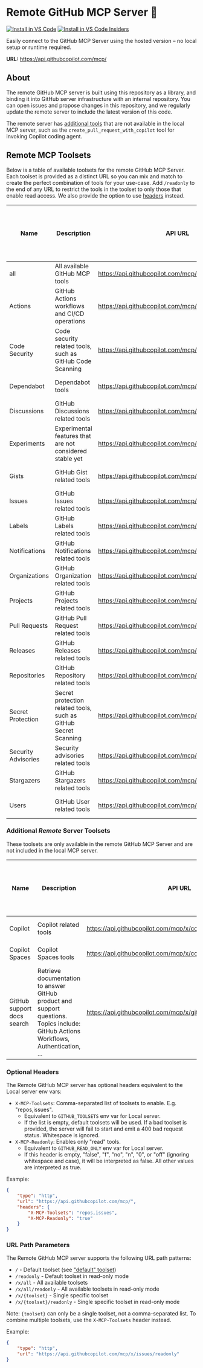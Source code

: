 # Remote GitHub MCP Server 🚀

[![Install in VS Code](https://img.shields.io/badge/VS_Code-Install_Server-0098FF?style=flat-square&logo=visualstudiocode&logoColor=white)](https://insiders.vscode.dev/redirect/mcp/install?name=github&config=%7B%22type%22%3A%20%22http%22%2C%22url%22%3A%20%22https%3A%2F%2Fapi.githubcopilot.com%2Fmcp%2F%22%7D) [![Install in VS Code Insiders](https://img.shields.io/badge/VS_Code_Insiders-Install_Server-24bfa5?style=flat-square&logo=visualstudiocode&logoColor=white)](https://insiders.vscode.dev/redirect/mcp/install?name=github&config=%7B%22type%22%3A%20%22http%22%2C%22url%22%3A%20%22https%3A%2F%2Fapi.githubcopilot.com%2Fmcp%2F%22%7D&quality=insiders)

Easily connect to the GitHub MCP Server using the hosted version – no local setup or runtime required.

**URL:** https://api.githubcopilot.com/mcp/

## About

The remote GitHub MCP server is built using this repository as a library, and binding it into GitHub server infrastructure with an internal repository. You can open issues and propose changes in this repository, and we regularly update the remote server to include the latest version of this code.

The remote server has [additional tools](#toolsets-only-available-in-the-remote-mcp-server) that are not available in the local MCP server, such as the `create_pull_request_with_copilot` tool for invoking Copilot coding agent.

## Remote MCP Toolsets

Below is a table of available toolsets for the remote GitHub MCP Server. Each toolset is provided as a distinct URL so you can mix and match to create the perfect combination of tools for your use-case. Add `/readonly` to the end of any URL to restrict the tools in the toolset to only those that enable read access. We also provide the option to use [headers](#headers) instead.

<!-- START AUTOMATED TOOLSETS -->
| Name           | Description                                      | API URL                                               | 1-Click Install (VS Code)                                                                                                                                                                                                 | Read-only Link                                                                                                 | 1-Click Read-only Install (VS Code)                                                                                                                                                                                                 |
|----------------|--------------------------------------------------|-------------------------------------------------------|----------------------------------------------------------------------------------------------------------------------------------------------------------------------------------------------------------------------------|---------------------------------------------------------------------------------------------------------------|-----------------------------------------------------------------------------------------------------------------------------------------------------------------------------------------------------------------------------|
| all            | All available GitHub MCP tools                    | https://api.githubcopilot.com/mcp/                    | [Install](https://insiders.vscode.dev/redirect/mcp/install?name=github&config=%7B%22type%22%3A%20%22http%22%2C%22url%22%3A%20%22https%3A%2F%2Fapi.githubcopilot.com%2Fmcp%2F%22%7D)                                      | [read-only](https://api.githubcopilot.com/mcp/readonly)                                                      | [Install read-only](https://insiders.vscode.dev/redirect/mcp/install?name=github&config=%7B%22type%22%3A%20%22http%22%2C%22url%22%3A%20%22https%3A%2F%2Fapi.githubcopilot.com%2Fmcp%2Freadonly%22%7D) |
| Actions        | GitHub Actions workflows and CI/CD operations    | https://api.githubcopilot.com/mcp/x/actions           | [Install](https://insiders.vscode.dev/redirect/mcp/install?name=gh-actions&config=%7B%22type%22%3A%20%22http%22%2C%22url%22%3A%20%22https%3A%2F%2Fapi.githubcopilot.com%2Fmcp%2Fx%2Factions%22%7D)                         | [read-only](https://api.githubcopilot.com/mcp/x/actions/readonly)                                              | [Install read-only](https://insiders.vscode.dev/redirect/mcp/install?name=gh-actions&config=%7B%22type%22%3A%20%22http%22%2C%22url%22%3A%20%22https%3A%2F%2Fapi.githubcopilot.com%2Fmcp%2Fx%2Factions%2Freadonly%22%7D)                                                                          |
| Code Security  | Code security related tools, such as GitHub Code Scanning | https://api.githubcopilot.com/mcp/x/code_security     | [Install](https://insiders.vscode.dev/redirect/mcp/install?name=gh-code_security&config=%7B%22type%22%3A%20%22http%22%2C%22url%22%3A%20%22https%3A%2F%2Fapi.githubcopilot.com%2Fmcp%2Fx%2Fcode_security%22%7D)             | [read-only](https://api.githubcopilot.com/mcp/x/code_security/readonly)                                        | [Install read-only](https://insiders.vscode.dev/redirect/mcp/install?name=gh-code_security&config=%7B%22type%22%3A%20%22http%22%2C%22url%22%3A%20%22https%3A%2F%2Fapi.githubcopilot.com%2Fmcp%2Fx%2Fcode_security%2Freadonly%22%7D)                                                              |
| Dependabot     | Dependabot tools                                 | https://api.githubcopilot.com/mcp/x/dependabot        | [Install](https://insiders.vscode.dev/redirect/mcp/install?name=gh-dependabot&config=%7B%22type%22%3A%20%22http%22%2C%22url%22%3A%20%22https%3A%2F%2Fapi.githubcopilot.com%2Fmcp%2Fx%2Fdependabot%22%7D)                   | [read-only](https://api.githubcopilot.com/mcp/x/dependabot/readonly)                                           | [Install read-only](https://insiders.vscode.dev/redirect/mcp/install?name=gh-dependabot&config=%7B%22type%22%3A%20%22http%22%2C%22url%22%3A%20%22https%3A%2F%2Fapi.githubcopilot.com%2Fmcp%2Fx%2Fdependabot%2Freadonly%22%7D)                                                                    |
| Discussions    | GitHub Discussions related tools                 | https://api.githubcopilot.com/mcp/x/discussions       | [Install](https://insiders.vscode.dev/redirect/mcp/install?name=gh-discussions&config=%7B%22type%22%3A%20%22http%22%2C%22url%22%3A%20%22https%3A%2F%2Fapi.githubcopilot.com%2Fmcp%2Fx%2Fdiscussions%22%7D)                 | [read-only](https://api.githubcopilot.com/mcp/x/discussions/readonly)                                          | [Install read-only](https://insiders.vscode.dev/redirect/mcp/install?name=gh-discussions&config=%7B%22type%22%3A%20%22http%22%2C%22url%22%3A%20%22https%3A%2F%2Fapi.githubcopilot.com%2Fmcp%2Fx%2Fdiscussions%2Freadonly%22%7D)                                                                  |
| Experiments    | Experimental features that are not considered stable yet | https://api.githubcopilot.com/mcp/x/experiments       | [Install](https://insiders.vscode.dev/redirect/mcp/install?name=gh-experiments&config=%7B%22type%22%3A%20%22http%22%2C%22url%22%3A%20%22https%3A%2F%2Fapi.githubcopilot.com%2Fmcp%2Fx%2Fexperiments%22%7D)                 | [read-only](https://api.githubcopilot.com/mcp/x/experiments/readonly)                                          | [Install read-only](https://insiders.vscode.dev/redirect/mcp/install?name=gh-experiments&config=%7B%22type%22%3A%20%22http%22%2C%22url%22%3A%20%22https%3A%2F%2Fapi.githubcopilot.com%2Fmcp%2Fx%2Fexperiments%2Freadonly%22%7D)                                                                  |
| Gists          | GitHub Gist related tools                        | https://api.githubcopilot.com/mcp/x/gists             | [Install](https://insiders.vscode.dev/redirect/mcp/install?name=gh-gists&config=%7B%22type%22%3A%20%22http%22%2C%22url%22%3A%20%22https%3A%2F%2Fapi.githubcopilot.com%2Fmcp%2Fx%2Fgists%22%7D)                             | [read-only](https://api.githubcopilot.com/mcp/x/gists/readonly)                                                | [Install read-only](https://insiders.vscode.dev/redirect/mcp/install?name=gh-gists&config=%7B%22type%22%3A%20%22http%22%2C%22url%22%3A%20%22https%3A%2F%2Fapi.githubcopilot.com%2Fmcp%2Fx%2Fgists%2Freadonly%22%7D)                                                                              |
| Issues         | GitHub Issues related tools                      | https://api.githubcopilot.com/mcp/x/issues            | [Install](https://insiders.vscode.dev/redirect/mcp/install?name=gh-issues&config=%7B%22type%22%3A%20%22http%22%2C%22url%22%3A%20%22https%3A%2F%2Fapi.githubcopilot.com%2Fmcp%2Fx%2Fissues%22%7D)                           | [read-only](https://api.githubcopilot.com/mcp/x/issues/readonly)                                               | [Install read-only](https://insiders.vscode.dev/redirect/mcp/install?name=gh-issues&config=%7B%22type%22%3A%20%22http%22%2C%22url%22%3A%20%22https%3A%2F%2Fapi.githubcopilot.com%2Fmcp%2Fx%2Fissues%2Freadonly%22%7D)                                                                            |
| Labels         | GitHub Labels related tools                      | https://api.githubcopilot.com/mcp/x/labels            | [Install](https://insiders.vscode.dev/redirect/mcp/install?name=gh-labels&config=%7B%22type%22%3A%20%22http%22%2C%22url%22%3A%20%22https%3A%2F%2Fapi.githubcopilot.com%2Fmcp%2Fx%2Flabels%22%7D)                           | [read-only](https://api.githubcopilot.com/mcp/x/labels/readonly)                                               | [Install read-only](https://insiders.vscode.dev/redirect/mcp/install?name=gh-labels&config=%7B%22type%22%3A%20%22http%22%2C%22url%22%3A%20%22https%3A%2F%2Fapi.githubcopilot.com%2Fmcp%2Fx%2Flabels%2Freadonly%22%7D)                                                                            |
| Notifications  | GitHub Notifications related tools               | https://api.githubcopilot.com/mcp/x/notifications     | [Install](https://insiders.vscode.dev/redirect/mcp/install?name=gh-notifications&config=%7B%22type%22%3A%20%22http%22%2C%22url%22%3A%20%22https%3A%2F%2Fapi.githubcopilot.com%2Fmcp%2Fx%2Fnotifications%22%7D)             | [read-only](https://api.githubcopilot.com/mcp/x/notifications/readonly)                                        | [Install read-only](https://insiders.vscode.dev/redirect/mcp/install?name=gh-notifications&config=%7B%22type%22%3A%20%22http%22%2C%22url%22%3A%20%22https%3A%2F%2Fapi.githubcopilot.com%2Fmcp%2Fx%2Fnotifications%2Freadonly%22%7D)                                                              |
| Organizations  | GitHub Organization related tools                | https://api.githubcopilot.com/mcp/x/orgs              | [Install](https://insiders.vscode.dev/redirect/mcp/install?name=gh-orgs&config=%7B%22type%22%3A%20%22http%22%2C%22url%22%3A%20%22https%3A%2F%2Fapi.githubcopilot.com%2Fmcp%2Fx%2Forgs%22%7D)                               | [read-only](https://api.githubcopilot.com/mcp/x/orgs/readonly)                                                 | [Install read-only](https://insiders.vscode.dev/redirect/mcp/install?name=gh-orgs&config=%7B%22type%22%3A%20%22http%22%2C%22url%22%3A%20%22https%3A%2F%2Fapi.githubcopilot.com%2Fmcp%2Fx%2Forgs%2Freadonly%22%7D)                                                                                |
| Projects       | GitHub Projects related tools                    | https://api.githubcopilot.com/mcp/x/projects          | [Install](https://insiders.vscode.dev/redirect/mcp/install?name=gh-projects&config=%7B%22type%22%3A%20%22http%22%2C%22url%22%3A%20%22https%3A%2F%2Fapi.githubcopilot.com%2Fmcp%2Fx%2Fprojects%22%7D)                       | [read-only](https://api.githubcopilot.com/mcp/x/projects/readonly)                                             | [Install read-only](https://insiders.vscode.dev/redirect/mcp/install?name=gh-projects&config=%7B%22type%22%3A%20%22http%22%2C%22url%22%3A%20%22https%3A%2F%2Fapi.githubcopilot.com%2Fmcp%2Fx%2Fprojects%2Freadonly%22%7D)                                                                        |
| Pull Requests  | GitHub Pull Request related tools                | https://api.githubcopilot.com/mcp/x/pull_requests     | [Install](https://insiders.vscode.dev/redirect/mcp/install?name=gh-pull_requests&config=%7B%22type%22%3A%20%22http%22%2C%22url%22%3A%20%22https%3A%2F%2Fapi.githubcopilot.com%2Fmcp%2Fx%2Fpull_requests%22%7D)             | [read-only](https://api.githubcopilot.com/mcp/x/pull_requests/readonly)                                        | [Install read-only](https://insiders.vscode.dev/redirect/mcp/install?name=gh-pull_requests&config=%7B%22type%22%3A%20%22http%22%2C%22url%22%3A%20%22https%3A%2F%2Fapi.githubcopilot.com%2Fmcp%2Fx%2Fpull_requests%2Freadonly%22%7D)                                                              |
| Releases       | GitHub Releases related tools                    | https://api.githubcopilot.com/mcp/x/releases          | [Install](https://insiders.vscode.dev/redirect/mcp/install?name=gh-releases&config=%7B%22type%22%3A%20%22http%22%2C%22url%22%3A%20%22https%3A%2F%2Fapi.githubcopilot.com%2Fmcp%2Fx%2Freleases%22%7D)                       | [read-only](https://api.githubcopilot.com/mcp/x/releases/readonly)                                             | [Install read-only](https://insiders.vscode.dev/redirect/mcp/install?name=gh-releases&config=%7B%22type%22%3A%20%22http%22%2C%22url%22%3A%20%22https%3A%2F%2Fapi.githubcopilot.com%2Fmcp%2Fx%2Freleases%2Freadonly%22%7D)                                                                        |
| Repositories   | GitHub Repository related tools                  | https://api.githubcopilot.com/mcp/x/repos             | [Install](https://insiders.vscode.dev/redirect/mcp/install?name=gh-repos&config=%7B%22type%22%3A%20%22http%22%2C%22url%22%3A%20%22https%3A%2F%2Fapi.githubcopilot.com%2Fmcp%2Fx%2Frepos%22%7D)                             | [read-only](https://api.githubcopilot.com/mcp/x/repos/readonly)                                                | [Install read-only](https://insiders.vscode.dev/redirect/mcp/install?name=gh-repos&config=%7B%22type%22%3A%20%22http%22%2C%22url%22%3A%20%22https%3A%2F%2Fapi.githubcopilot.com%2Fmcp%2Fx%2Frepos%2Freadonly%22%7D)                                                                              |
| Secret Protection | Secret protection related tools, such as GitHub Secret Scanning | https://api.githubcopilot.com/mcp/x/secret_protection | [Install](https://insiders.vscode.dev/redirect/mcp/install?name=gh-secret_protection&config=%7B%22type%22%3A%20%22http%22%2C%22url%22%3A%20%22https%3A%2F%2Fapi.githubcopilot.com%2Fmcp%2Fx%2Fsecret_protection%22%7D)     | [read-only](https://api.githubcopilot.com/mcp/x/secret_protection/readonly)                                    | [Install read-only](https://insiders.vscode.dev/redirect/mcp/install?name=gh-secret_protection&config=%7B%22type%22%3A%20%22http%22%2C%22url%22%3A%20%22https%3A%2F%2Fapi.githubcopilot.com%2Fmcp%2Fx%2Fsecret_protection%2Freadonly%22%7D)                                                      |
| Security Advisories | Security advisories related tools                | https://api.githubcopilot.com/mcp/x/security_advisories | [Install](https://insiders.vscode.dev/redirect/mcp/install?name=gh-security_advisories&config=%7B%22type%22%3A%20%22http%22%2C%22url%22%3A%20%22https%3A%2F%2Fapi.githubcopilot.com%2Fmcp%2Fx%2Fsecurity_advisories%22%7D) | [read-only](https://api.githubcopilot.com/mcp/x/security_advisories/readonly)                                  | [Install read-only](https://insiders.vscode.dev/redirect/mcp/install?name=gh-security_advisories&config=%7B%22type%22%3A%20%22http%22%2C%22url%22%3A%20%22https%3A%2F%2Fapi.githubcopilot.com%2Fmcp%2Fx%2Fsecurity_advisories%2Freadonly%22%7D)                                                  |
| Stargazers     | GitHub Stargazers related tools                  | https://api.githubcopilot.com/mcp/x/stargazers        | [Install](https://insiders.vscode.dev/redirect/mcp/install?name=gh-stargazers&config=%7B%22type%22%3A%20%22http%22%2C%22url%22%3A%20%22https%3A%2F%2Fapi.githubcopilot.com%2Fmcp%2Fx%2Fstargazers%22%7D)                   | [read-only](https://api.githubcopilot.com/mcp/x/stargazers/readonly)                                           | [Install read-only](https://insiders.vscode.dev/redirect/mcp/install?name=gh-stargazers&config=%7B%22type%22%3A%20%22http%22%2C%22url%22%3A%20%22https%3A%2F%2Fapi.githubcopilot.com%2Fmcp%2Fx%2Fstargazers%2Freadonly%22%7D)                                                                    |
| Users          | GitHub User related tools                        | https://api.githubcopilot.com/mcp/x/users             | [Install](https://insiders.vscode.dev/redirect/mcp/install?name=gh-users&config=%7B%22type%22%3A%20%22http%22%2C%22url%22%3A%20%22https%3A%2F%2Fapi.githubcopilot.com%2Fmcp%2Fx%2Fusers%22%7D)                             | [read-only](https://api.githubcopilot.com/mcp/x/users/readonly)                                                | [Install read-only](https://insiders.vscode.dev/redirect/mcp/install?name=gh-users&config=%7B%22type%22%3A%20%22http%22%2C%22url%22%3A%20%22https%3A%2F%2Fapi.githubcopilot.com%2Fmcp%2Fx%2Fusers%2Freadonly%22%7D)                                                                              |

<!-- END AUTOMATED TOOLSETS -->

### Additional _Remote_ Server Toolsets

These toolsets are only available in the remote GitHub MCP Server and are not included in the local MCP server.

| Name                 | Description                                   | API URL                                     | 1-Click Install (VS Code)                                                                                                                                                                          | Read-only Link                                                    | 1-Click Read-only Install (VS Code)                                                                                                                                                                                     |
| -------------------- | --------------------------------------------- | ------------------------------------------- | -------------------------------------------------------------------------------------------------------------------------------------------------------------------------------------------------- | ----------------------------------------------------------------- | ----------------------------------------------------------------------------------------------------------------------------------------------------------------------------------------------------------------------- |
| Copilot  | Copilot related tools | https://api.githubcopilot.com/mcp/x/copilot | [Install](https://insiders.vscode.dev/redirect/mcp/install?name=gh-copilot&config=%7B%22type%22%3A%20%22http%22%2C%22url%22%3A%20%22https%3A%2F%2Fapi.githubcopilot.com%2Fmcp%2Fx%2Fcopilot%22%7D)             | [read-only](https://api.githubcopilot.com/mcp/x/copilot/readonly)                                        | [Install read-only](https://insiders.vscode.dev/redirect/mcp/install?name=gh-copilot&config=%7B%22type%22%3A%20%22http%22%2C%22url%22%3A%20%22https%3A%2F%2Fapi.githubcopilot.com%2Fmcp%2Fx%2Fcopilot%2Freadonly%22%7D)                                                              |
| Copilot Spaces  | Copilot Spaces tools | https://api.githubcopilot.com/mcp/x/copilot_spaces    | [Install](https://insiders.vscode.dev/redirect/mcp/install?name=gh-copilot_spaces&config=%7B%22type%22%3A%20%22http%22%2C%22url%22%3A%20%22https%3A%2F%2Fapi.githubcopilot.com%2Fmcp%2Fx%2Fcopilot_spaces%22%7D)             | [read-only](https://api.githubcopilot.com/mcp/x/copilot_spaces/readonly)                                        | [Install read-only](https://insiders.vscode.dev/redirect/mcp/install?name=gh-copilot_spaces&config=%7B%22type%22%3A%20%22http%22%2C%22url%22%3A%20%22https%3A%2F%2Fapi.githubcopilot.com%2Fmcp%2Fx%2Fcopilot_spaces%2Freadonly%22%7D)                                                              |
| GitHub support docs search | Retrieve documentation to answer GitHub product and support questions. Topics include: GitHub Actions Workflows, Authentication, ... | https://api.githubcopilot.com/mcp/x/github_support_docs_search | [Install](https://insiders.vscode.dev/redirect/mcp/install?name=gh-support&config=%7B%22type%22%3A%20%22http%22%2C%22url%22%3A%20%22https%3A%2F%2Fapi.githubcopilot.com%2Fmcp%2Fx%2Fgithub_support_docs_search%22%7D) | [read-only](https://api.githubcopilot.com/mcp/x/github_support_docs_search/readonly) | [Install read-only](https://insiders.vscode.dev/redirect/mcp/install?name=gh-support&config=%7B%22type%22%3A%20%22http%22%2C%22url%22%3A%20%22https%3A%2F%2Fapi.githubcopilot.com%2Fmcp%2Fx%2Fgithub_support_docs_search%2Freadonly%22%7D) |

### Optional Headers

The Remote GitHub MCP server has optional headers equivalent to the Local server env vars:

- `X-MCP-Toolsets`: Comma-separated list of toolsets to enable. E.g. "repos,issues".
    - Equivalent to `GITHUB_TOOLSETS` env var for Local server.
    - If the list is empty, default toolsets will be used. If a bad toolset is provided, the server will fail to start and emit a 400 bad request status. Whitespace is ignored.
- `X-MCP-Readonly`: Enables only "read" tools.
    - Equivalent to `GITHUB_READ_ONLY` env var for Local server.
    - If this header is empty, "false", "f", "no", "n", "0", or "off" (ignoring whitespace and case), it will be interpreted as false. All other values are interpreted as true.

Example:

```json
{
    "type": "http",
    "url": "https://api.githubcopilot.com/mcp/",
    "headers": {
        "X-MCP-Toolsets": "repos,issues",
        "X-MCP-Readonly": "true"
    }
}
```

### URL Path Parameters

The Remote GitHub MCP server supports the following URL path patterns:

- `/` - Default toolset (see ["default" toolset](../README.md#default-toolset))
- `/readonly` - Default toolset in read-only mode
- `/x/all` - All available toolsets
- `/x/all/readonly` - All available toolsets in read-only mode
- `/x/{toolset}` - Single specific toolset
- `/x/{toolset}/readonly` - Single specific toolset in read-only mode

Note: `{toolset}` can only be a single toolset, not a comma-separated list. To combine multiple toolsets, use the `X-MCP-Toolsets` header instead.

Example:

```json
{
    "type": "http",
    "url": "https://api.githubcopilot.com/mcp/x/issues/readonly"
}
```
